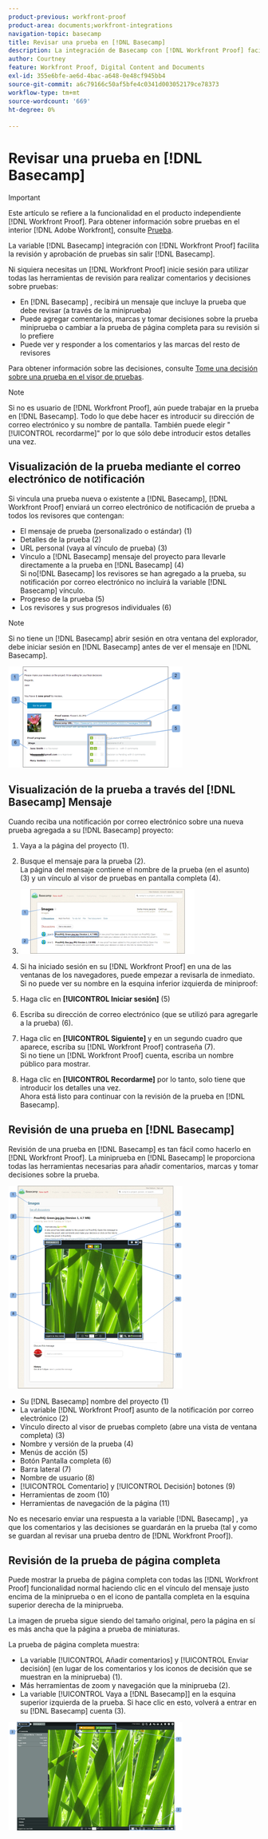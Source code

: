 ```yaml
---
product-previous: workfront-proof
product-area: documents;workfront-integrations
navigation-topic: basecamp
title: Revisar una prueba en [!DNL Basecamp]
description: La integración de Basecamp con [!DNL Workfront Proof] facilita la revisión y aprobación de pruebas sin salir de Basecamp.
author: Courtney
feature: Workfront Proof, Digital Content and Documents
exl-id: 355e6bfe-ae6d-4bac-a648-0e48cf945bb4
source-git-commit: a6c79166c50af5bfe4c0341d003052179ce78373
workflow-type: tm+mt
source-wordcount: '669'
ht-degree: 0%

---
```


# Revisar una prueba en [!DNL Basecamp]

>[!IMPORTANT]
>
>Este artículo se refiere a la funcionalidad en el producto independiente [!DNL Workfront Proof]. Para obtener información sobre pruebas en el interior [!DNL Adobe Workfront], consulte [Prueba](../../../review-and-approve-work/proofing/proofing.md).

La variable [!DNL Basecamp] integración con [!DNL Workfront Proof] facilita la revisión y aprobación de pruebas sin salir [!DNL Basecamp].

Ni siquiera necesitas un [!DNL Workfront Proof] inicie sesión para utilizar todas las herramientas de revisión para realizar comentarios y decisiones sobre pruebas:

* En [!DNL Basecamp] , recibirá un mensaje que incluye la prueba que debe revisar (a través de la miniprueba)
* Puede agregar comentarios, marcas y tomar decisiones sobre la prueba miniprueba o cambiar a la prueba de página completa para su revisión si lo prefiere
* Puede ver y responder a los comentarios y las marcas del resto de revisores

Para obtener información sobre las decisiones, consulte [Tome una decisión sobre una prueba en el visor de pruebas](../../../review-and-approve-work/proofing/reviewing-proofs-within-workfront/make-a-decision-on-a-proof/make-decisions-on-proof.md).

>[!NOTE]
>
> Si no es usuario de [!DNL Workfront Proof], aún puede trabajar en la prueba en [!DNL Basecamp]. Todo lo que debe hacer es introducir su dirección de correo electrónico y su nombre de pantalla. También puede elegir &quot;[!UICONTROL recordarme]&quot; por lo que sólo debe introducir estos detalles una vez.

## Visualización de la prueba mediante el correo electrónico de notificación

Si vincula una prueba nueva o existente a [!DNL Basecamp], [!DNL Workfront Proof] enviará un correo electrónico de notificación de prueba a todos los revisores que contengan:

* El mensaje de prueba (personalizado o estándar) (1)
* Detalles de la prueba (2)
* URL personal (vaya al vínculo de prueba) (3)
* Vínculo a [!DNL Basecamp] mensaje del proyecto para llevarle directamente a la prueba en [!DNL Basecamp] (4)\
   Si no[!DNL Basecamp] los revisores se han agregado a la prueba, su notificación por correo electrónico no incluirá la variable [!DNL Basecamp] vínculo.
* Progreso de la prueba (5)
* Los revisores y sus progresos individuales (6)

>[!NOTE]
>
> Si no tiene un [!DNL Basecamp] abrir sesión en otra ventana del explorador, debe iniciar sesión en [!DNL Basecamp] antes de ver el mensaje en [!DNL Basecamp].

![Basecamp_ProofHQ_email_notification1__1_.png](assets/basecamp-proofhq-email-notification1--1--350x202.png)

## Visualización de la prueba a través del [!DNL Basecamp] Mensaje

Cuando reciba una notificación por correo electrónico sobre una nueva prueba agregada a su [!DNL Basecamp] proyecto:

1. Vaya a la página del proyecto (1).
1. Busque el mensaje para la prueba (2).\
   La página del mensaje contiene el nombre de la prueba (en el asunto) (3) y un vínculo al visor de pruebas en pantalla completa (4).
1. ![Basecamp_messages_1.png](assets/basecamp-messages-1-350x129.png)

1. Si ha iniciado sesión en su [!DNL Workfront Proof] en una de las ventanas de los navegadores, puede empezar a revisarla de inmediato. Si no puede ver su nombre en la esquina inferior izquierda de miniproof:
1. Haga clic en **[!UICONTROL Iniciar sesión]** (5)
1. Escriba su dirección de correo electrónico (que se utilizó para agregarle a la prueba) (6).
1. Haga clic en **[!UICONTROL Siguiente]** y en un segundo cuadro que aparece, escriba su [!DNL Workfront Proof] contraseña (7).\
   Si no tiene un [!DNL Workfront Proof] cuenta, escriba un nombre público para mostrar.

1. Haga clic en **[!UICONTROL Recordarme]** por lo tanto, solo tiene que introducir los detalles una vez.\
   Ahora está listo para continuar con la revisión de la prueba en [!DNL Basecamp].

## Revisión de una prueba en [!DNL Basecamp]

Revisión de una prueba en [!DNL Basecamp] es tan fácil como hacerlo en [!DNL Workfront Proof]. La miniprueba en [!DNL Basecamp] le proporciona todas las herramientas necesarias para añadir comentarios, marcas y tomar decisiones sobre la prueba.

![Basecamp_message_window_with_miniproof.png](assets/basecamp-message-window-with-miniproof-350x406.png)

* Su [!DNL Basecamp] nombre del proyecto (1)
* La variable [!DNL Workfront Proof] asunto de la notificación por correo electrónico (2)
* Vínculo directo al visor de pruebas completo (abre una vista de ventana completa) (3)
* Nombre y versión de la prueba (4)
* Menús de acción (5)
* Botón Pantalla completa (6)
* Barra lateral (7)
* Nombre de usuario (8)
* [!UICONTROL Comentario] y [!UICONTROL Decisión] botones (9)
* Herramientas de zoom (10)
* Herramientas de navegación de la página (11)

No es necesario enviar una respuesta a la variable [!DNL Basecamp] , ya que los comentarios y las decisiones se guardarán en la prueba (tal y como se guardan al revisar una prueba dentro de [!DNL Workfront Proof]).

## Revisión de la prueba de página completa

Puede mostrar la prueba de página completa con todas las [!DNL Workfront Proof] funcionalidad normal haciendo clic en el vínculo del mensaje justo encima de la miniprueba o en el icono de pantalla completa en la esquina superior derecha de la miniprueba.

La imagen de prueba sigue siendo del tamaño original, pero la página en sí es más ancha que la página a prueba de miniaturas.

La prueba de página completa muestra:

* La variable [!UICONTROL Añadir comentarios] y [!UICONTROL Enviar decisión] (en lugar de los comentarios y los iconos de decisión que se muestran en la miniprueba) (1).
* Más herramientas de zoom y navegación que la miniprueba (2).
* La variable [!UICONTROL Vaya a [!DNL Basecamp]] en la esquina superior izquierda de la prueba. Si hace clic en esto, volverá a entrar en su [!DNL Basecamp] cuenta (3).

![ProofHQ_full_screen_view.png](assets/proofhq-full-screen-view-350x217.png)
